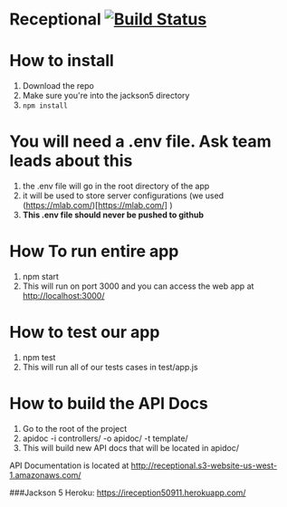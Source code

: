 # Receptional [![Build Status](https://travis-ci.org/denniskkim/jackson5.svg?branch=master)](https://travis-ci.org/denniskkim/jackson5.svg?branch=master)

# How to install
1. Download the repo
2. Make sure you're into the jackson5 directory 
3. `npm install`


# You will need a .env file. Ask team leads about this
1. the .env file will go in the root directory of the app
2. it will be used to store server configurations (we used (https://mlab.com/)[https://mlab.com/] )
3. __This .env file should never be pushed to github__

# How To run entire app 
1. npm start
2. This will run on port 3000 and you can access the web app at <http://localhost:3000/>

# How to test our app
1. npm test
2. This will run all of our tests cases in test/app.js

# How to build the API Docs
1. Go to the root of the project
2. apidoc -i controllers/ -o apidoc/ -t template/ 
3. This will build new API docs that will be located in apidoc/

API Documentation is located at <http://receptional.s3-website-us-west-1.amazonaws.com/>

###Jackson 5 Heroku: 
https://ireception50911.herokuapp.com/

